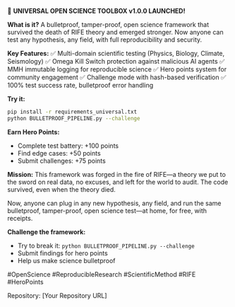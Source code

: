 
🚀 **UNIVERSAL OPEN SCIENCE TOOLBOX v1.0.0 LAUNCHED!**

**What is it?**
A bulletproof, tamper-proof, open science framework that survived the death of RIFE theory and emerged stronger. Now anyone can test any hypothesis, any field, with full reproducibility and security.

**Key Features:**
✅ Multi-domain scientific testing (Physics, Biology, Climate, Seismology)
✅ Omega Kill Switch protection against malicious AI agents
✅ MMH immutable logging for reproducible science
✅ Hero points system for community engagement
✅ Challenge mode with hash-based verification
✅ 100% test success rate, bulletproof error handling

**Try it:**
```bash
pip install -r requirements_universal.txt
python BULLETPROOF_PIPELINE.py --challenge
```

**Earn Hero Points:**
- Complete test battery: +100 points
- Find edge cases: +50 points
- Submit challenges: +75 points

**Mission:**
This framework was forged in the fire of RIFE—a theory we put to the sword on real data, no excuses, and left for the world to audit. The code survived, even when the theory died.

Now, anyone can plug in any new hypothesis, any field, and run the same bulletproof, tamper-proof, open science test—at home, for free, with receipts.

**Challenge the framework:**
- Try to break it: `python BULLETPROOF_PIPELINE.py --challenge`
- Submit findings for hero points
- Help us make science bulletproof

#OpenScience #ReproducibleResearch #ScientificMethod #RIFE #HeroPoints

Repository: [Your Repository URL]

